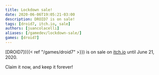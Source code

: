 ```yaml
---
title: Lockdown sale!
date: 2020-06-06T19:05:21-03:00
description: DROID7 is on sale!
tags: [droid7, itch.io, sale]
authors: [juancolacelli]
aliases: [/gamedev/lockdown-sale/]
games: [droid7]
---
```


[DROID7]({{< ref "/games/droid7" >}}) is on sale on [itch.io](https://juancolacelli.itch.io) until June 21, 2020.

Claim it now, and keep it forever!
